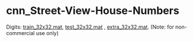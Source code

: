 # cnn_Street-View-House-Numbers
Digits: 
	[train_32x32.mat](http://ufldl.stanford.edu/housenumbers/train_32x32.mat), 
	[test_32x32.mat](http://ufldl.stanford.edu/housenumbers/test_32x32.mat) , 
	[extra_32x32.mat](http://ufldl.stanford.edu/housenumbers/extra_32x32.mat).
	(Note: for non-commercial use only)